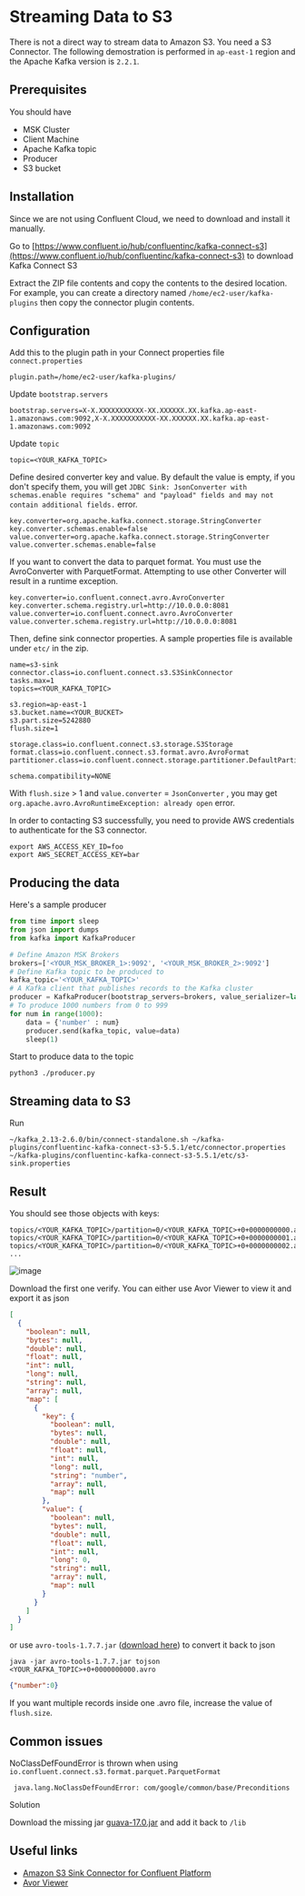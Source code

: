 # Streaming Data to S3

There is not a direct way to stream data to Amazon S3. You need a S3 Connector. The following demostration is performed in ``ap-east-1`` region and the Apache Kafka version is ``2.2.1``.

## Prerequisites

You should have 

- MSK Cluster
- Client Machine
- Apache Kafka topic
- Producer 
- S3 bucket

## Installation

Since we are not using Confluent Cloud, we need to download and install it manually.

Go to [https://www.confluent.io/hub/confluentinc/kafka-connect-s3](https://www.confluent.io/hub/confluentinc/kafka-connect-s3) to download Kafka Connect S3

Extract the ZIP file contents and copy the contents to the desired location. For example, you can create a directory named ``/home/ec2-user/kafka-plugins`` then copy the connector plugin contents.

## Configuration

Add this to the plugin path in your Connect properties file  ``connect.properties``

```
plugin.path=/home/ec2-user/kafka-plugins/
```

Update ``bootstrap.servers`` 

```
bootstrap.servers=X-X.XXXXXXXXXXX-XX.XXXXXX.XX.kafka.ap-east-1.amazonaws.com:9092,X-X.XXXXXXXXXXX-XX.XXXXXX.XX.kafka.ap-east-1.amazonaws.com:9092
```

Update ``topic``

```
topic=<YOUR_KAFKA_TOPIC>
```

Define desired converter key and value. By default the value is empty, if you don't specify them, you will get ``JDBC Sink: JsonConverter with schemas.enable requires "schema" and "payload" fields and may not contain additional fields.`` error. 

```
key.converter=org.apache.kafka.connect.storage.StringConverter
key.converter.schemas.enable=false
value.converter=org.apache.kafka.connect.storage.StringConverter
value.converter.schemas.enable=false
```

If you want to convert the data to parquet format. You must use the AvroConverter with ParquetFormat. Attempting to use other Converter will result in a runtime exception.

```
key.converter=io.confluent.connect.avro.AvroConverter
key.converter.schema.registry.url=http://10.0.0.0:8081
value.converter=io.confluent.connect.avro.AvroConverter
value.converter.schema.registry.url=http://10.0.0.0:8081
```

Then, define sink connector properties. A sample properties file is available under ``etc/`` in the zip. 

```
name=s3-sink
connector.class=io.confluent.connect.s3.S3SinkConnector
tasks.max=1
topics=<YOUR_KAFKA_TOPIC>

s3.region=ap-east-1
s3.bucket.name=<YOUR_BUCKET>
s3.part.size=5242880
flush.size=1

storage.class=io.confluent.connect.s3.storage.S3Storage
format.class=io.confluent.connect.s3.format.avro.AvroFormat
partitioner.class=io.confluent.connect.storage.partitioner.DefaultPartitioner

schema.compatibility=NONE
```

With ``flush.size`` > 1 and ``value.converter`` = ``JsonConverter`` , you may get ``org.apache.avro.AvroRuntimeException: already open`` error. 

In order to contacting S3 successfully, you need to provide AWS credentials to authenticate for the S3 connector.

```
export AWS_ACCESS_KEY_ID=foo
export AWS_SECRET_ACCESS_KEY=bar
```

## Producing the data

Here's a sample producer

```py
from time import sleep
from json import dumps
from kafka import KafkaProducer

# Define Amazon MSK Brokers
brokers=['<YOUR_MSK_BROKER_1>:9092', '<YOUR_MSK_BROKER_2>:9092']
# Define Kafka topic to be produced to 
kafka_topic='<YOUR_KAFKA_TOPIC>'
# A Kafka client that publishes records to the Kafka cluster
producer = KafkaProducer(bootstrap_servers=brokers, value_serializer=lambda x: dumps(x).encode('utf-8'))
# To produce 1000 numbers from 0 to 999 
for num in range(1000):
    data = {'number' : num}
    producer.send(kafka_topic, value=data)
    sleep(1)

```

Start to produce data to the topic
```
python3 ./producer.py
```

## Streaming data to S3

Run 

```
~/kafka_2.13-2.6.0/bin/connect-standalone.sh ~/kafka-plugins/confluentinc-kafka-connect-s3-5.5.1/etc/connector.properties ~/kafka-plugins/confluentinc-kafka-connect-s3-5.5.1/etc/s3-sink.properties
```

## Result

You should see those objects with keys:

```
topics/<YOUR_KAFKA_TOPIC>/partition=0/<YOUR_KAFKA_TOPIC>+0+0000000000.avro
topics/<YOUR_KAFKA_TOPIC>/partition=0/<YOUR_KAFKA_TOPIC>+0+0000000001.avro
topics/<YOUR_KAFKA_TOPIC>/partition=0/<YOUR_KAFKA_TOPIC>+0+0000000002.avro
...
```

![image](https://user-images.githubusercontent.com/35857179/91855683-13d2fd00-ec98-11ea-8172-3034e7215ed3.png)

Download the first one verify. You can either use Avor Viewer to view it and export it as json

```json
[
  {
    "boolean": null,
    "bytes": null,
    "double": null,
    "float": null,
    "int": null,
    "long": null,
    "string": null,
    "array": null,
    "map": [
      {
        "key": {
          "boolean": null,
          "bytes": null,
          "double": null,
          "float": null,
          "int": null,
          "long": null,
          "string": "number",
          "array": null,
          "map": null
        },
        "value": {
          "boolean": null,
          "bytes": null,
          "double": null,
          "float": null,
          "int": null,
          "long": 0,
          "string": null,
          "array": null,
          "map": null
        }
      }
    ]
  }
]
```

or use ``avro-tools-1.7.7.jar`` ([download here](http://mirror.metrocast.net/apache/avro/avro-1.7.7/java/avro-tools-1.7.7.jar)) to convert it back to json

```
java -jar avro-tools-1.7.7.jar tojson <YOUR_KAFKA_TOPIC>+0+0000000000.avro
```

```json
{"number":0}
```

If you want multiple records inside one .avro file, increase the value of ``flush.size``.

## Common issues

NoClassDefFoundError is thrown when using ``io.confluent.connect.s3.format.parquet.ParquetFormat ``

`` java.lang.NoClassDefFoundError: com/google/common/base/Preconditions`` 

Solution

Download the missing jar [guava-17.0.jar](https://www.findjar.com/jar/com/google/guava/guava/17.0/guava-17.0.jar.html) and add it back to ``/lib``

## Useful links

- [Amazon S3 Sink Connector for Confluent Platform](https://docs.confluent.io/current/connect/kafka-connect-s3/index.html)
- [Avor Viewer](https://zymeworks.github.io/avro-viewer/)